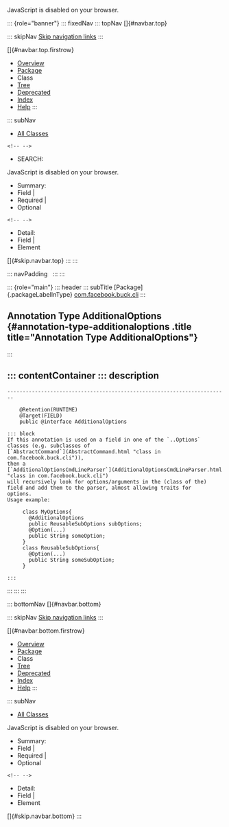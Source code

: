 <div>

JavaScript is disabled on your browser.

</div>

::: {role="banner"}
::: fixedNav
::: topNav
[]{#navbar.top}

::: skipNav
[Skip navigation links](#skip.navbar.top "Skip navigation links")
:::

[]{#navbar.top.firstrow}

-   [Overview](../../../../index.html)
-   [Package](package-summary.html)
-   Class
-   [Tree](package-tree.html)
-   [Deprecated](../../../../deprecated-list.html)
-   [Index](../../../../index-all.html)
-   [Help](../../../../help-doc.html)
:::

::: subNav
-   [All Classes](../../../../allclasses.html)

```{=html}
<!-- -->
```
-   SEARCH:

<div>

<div>

JavaScript is disabled on your browser.

</div>

</div>

<div>

-   Summary: 
-   Field \| 
-   Required \| 
-   Optional

```{=html}
<!-- -->
```
-   Detail: 
-   Field \| 
-   Element

</div>

[]{#skip.navbar.top}
:::
:::

::: navPadding
 
:::
:::

::: {role="main"}
::: header
::: subTitle
[Package]{.packageLabelInType} [com.facebook.buck.cli](package-summary.html)
:::

## Annotation Type AdditionalOptions {#annotation-type-additionaloptions .title title="Annotation Type AdditionalOptions"}
:::

::: contentContainer
::: description
-   

    ------------------------------------------------------------------------

        @Retention(RUNTIME)
        @Target(FIELD)
        public @interface AdditionalOptions

    ::: block
    If this annotation is used on a field in one of the `..Options`
    classes (e.g. subclasses of
    [`AbstractCommand`](AbstractCommand.html "class in com.facebook.buck.cli")),
    then a
    [`AdditionalOptionsCmdLineParser`](AdditionalOptionsCmdLineParser.html "class in com.facebook.buck.cli")
    will recursively look for options/arguments in the (class of the)
    field and add them to the parser, almost allowing traits for
    options.
    Usage example:

         class MyOptions{
           @AdditionalOptions
           public ReusableSubOptions subOptions;
           @Option(...)
           public String someOption;
         }
         class ReusableSubOptions{
           @Option(...)
           public String someSubOption;
         }
         
    :::
:::
:::
:::

::: bottomNav
[]{#navbar.bottom}

::: skipNav
[Skip navigation links](#skip.navbar.bottom "Skip navigation links")
:::

[]{#navbar.bottom.firstrow}

-   [Overview](../../../../index.html)
-   [Package](package-summary.html)
-   Class
-   [Tree](package-tree.html)
-   [Deprecated](../../../../deprecated-list.html)
-   [Index](../../../../index-all.html)
-   [Help](../../../../help-doc.html)
:::

::: subNav
-   [All Classes](../../../../allclasses.html)

<div>

<div>

JavaScript is disabled on your browser.

</div>

</div>

<div>

-   Summary: 
-   Field \| 
-   Required \| 
-   Optional

```{=html}
<!-- -->
```
-   Detail: 
-   Field \| 
-   Element

</div>

[]{#skip.navbar.bottom}
:::
